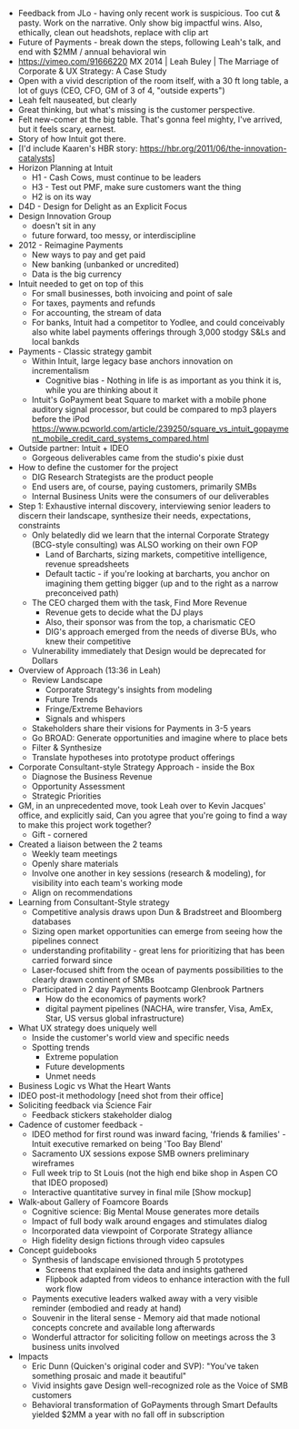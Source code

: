 - Feedback from JLo - having only recent work is suspicious. Too cut & pasty. Work on the narrative. Only show big impactful wins.  Also, ethically, clean out headshots, replace with clip art
- Future of Payments - break down the steps, following Leah's talk, and end with $2MM / annual behavioral win
- https://vimeo.com/91666220 MX 2014 | Leah Buley | The Marriage of Corporate & UX Strategy: A Case Study
- Open with a vivid description of the room itself, with a 30 ft long table, a lot of guys (CEO, CFO, GM of 3 of 4, "outside experts")
- Leah felt nauseated, but clearly  
- Great thinking, but what's missing is the customer perspective.
- Felt new-comer at the big table. That's gonna feel mighty, I've arrived, but it feels scary, earnest.
- Story of how Intuit got there. 
- [I'd include Kaaren's HBR story: https://hbr.org/2011/06/the-innovation-catalysts] 
- Horizon Planning at Intuit
    - H1 - Cash Cows, must continue to be leaders
    - H3 - Test out PMF, make sure customers want the thing
    - H2 is on its way
- D4D - Design for Delight as an Explicit Focus
- Design Innovation Group
    - doesn't sit in any 
    - future forward, too messy, or interdiscipline
- 2012 - Reimagine Payments
    - New ways to pay and get paid
    - New banking (unbanked or uncredited)
    - Data is the big currency
- Intuit needed to get on top of this
    - For small businesses, both invoicing and point of sale
    - For taxes, payments and refunds
    - For accounting, the stream of data
    - For banks, Intuit had a competitor to Yodlee, and could conceivably also white label payments offerings through 3,000 stodgy S&Ls and local bankds
- Payments - Classic strategy gambit
    - Within Intuit, large legacy base anchors innovation on incrementalism 
        - Cognitive bias - Nothing in life is as important as you think it is, while you are thinking about it 
    - Intuit's GoPayment beat Square to market with a mobile phone auditory signal processor, but could be compared to mp3 players before the iPod https://www.pcworld.com/article/239250/square_vs_intuit_gopayment_mobile_credit_card_systems_compared.html
- Outside partner: Intuit + IDEO
    - Gorgeous deliverables came from the studio's pixie dust 
- How to define the customer for the project
    - DIG Research Strategists are the product people
    - End users are, of course, paying customers, primarily SMBs
    - Internal Business Units were the consumers of our deliverables
- Step 1: Exhaustive internal discovery, interviewing senior leaders to discern their landscape, synthesize their needs, expectations, constraints
    - Only belatedly did we learn that the internal Corporate Strategy (BCG-style consulting) was ALSO working on their own FOP
        - Land of Barcharts, sizing markets, competitive intelligence, revenue spreadsheets
        - Default tactic - if you're looking at barcharts, you anchor on imagining them getting bigger (up and to the right as a narrow preconceived path)
    - The CEO charged them with the task, Find More Revenue
        - Revenue gets to decide what the DJ plays
        - Also, their sponsor was from the top, a charismatic CEO
        - DIG's approach emerged from the needs of diverse BUs, who knew their competitive
    - Vulnerability immediately that Design would be deprecated for Dollars
- Overview of Approach (13:36 in Leah)
    - Review Landscape
        - Corporate Strategy's insights from modeling
        - Future Trends
        - Fringe/Extreme Behaviors
        - Signals and whispers
    - Stakeholders share their visions for Payments in 3-5 years
    - Go BROAD: Generate opportunities and imagine where to place bets
    - Filter & Synthesize
    - Translate hypotheses into prototype product offerings
- Corporate Consultant-style Strategy Approach - inside the Box
    - Diagnose the Business Revenue
    - Opportunity Assessment
    - Strategic Priorities
- GM, in an unprecedented move, took Leah over to Kevin Jacques' office, and explicitly said, Can you agree that you're going to find a way to make this project work together?
    - Gift - cornered 
- Created a liaison between the 2 teams
    - Weekly team meetings
    - Openly share materials
    - Involve one another in key sessions (research & modeling), for visibility into each team's working mode
    - Align on recommendations
- Learning from Consultant-Style strategy
    - Competitive analysis draws upon Dun & Bradstreet and Bloomberg databases
    - Sizing open market opportunities can emerge from seeing how the pipelines connect
    - understanding profitability - great lens for prioritizing that has been carried forward since 
    - Laser-focused shift from the ocean of payments possibilities to the clearly drawn continent of SMBs 
    - Participated in 2 day Payments Bootcamp Glenbrook Partners
        - How do the economics of payments work?
        - digital payment pipelines (NACHA, wire transfer, Visa, AmEx, Star, US versus global infrastructure)
- What UX strategy does uniquely well
    - Inside the customer's world view and specific needs
    - Spotting trends
        - Extreme population
        - Future developments
        - Unmet needs
- Business Logic vs What the Heart Wants
- IDEO post-it methodology [need shot from their office]
- Soliciting feedback via Science Fair 
    - Feedback stickers stakeholder dialog 
- Cadence of customer feedback - 
    - IDEO method for first round was inward facing, 'friends & families' - Intuit executive remarked on being 'Too Bay Blend'
    - Sacramento UX sessions expose SMB owners preliminary wireframes
    - Full week trip to St Louis (not the high end bike shop in Aspen CO that IDEO proposed)
    - Interactive quantitative survey in final mile [Show mockup]
- Walk-about Gallery of Foamcore Boards
    - Cognitive science: Big Mental Mouse generates more details
    - Impact of full body walk around engages and stimulates dialog
    - Incorporated data viewpoint of Corporate Strategy alliance
    - High fidelity design fictions through video capsules
- Concept guidebooks
    - Synthesis of landscape envisioned through 5 prototypes
        - Screens that explained the data and insights gathered
        - Flipbook adapted from videos to enhance interaction with the full work flow
    - Payments executive leaders walked away with a very visible reminder (embodied and ready at hand)
    - Souvenir in the literal sense - Memory aid that made notional concepts concrete and available long afterwards
    - Wonderful attractor for soliciting follow on meetings across the 3 business units involved
- Impacts
    - Eric Dunn (Quicken's original coder and SVP): "You've taken something prosaic and made it beautiful"
    - Vivid insights gave Design well-recognized role as the Voice of SMB customers
    - Behavioral transformation of GoPayments through Smart Defaults yielded $2MM a year with no fall off in subscription
